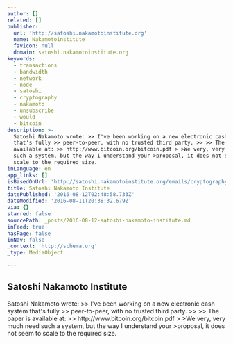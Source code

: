 ```yaml
---
author: []
related: []
publisher:
  url: 'http://satoshi.nakamotoinstitute.org'
  name: Nakamotoinstitute
  favicon: null
  domain: satoshi.nakamotoinstitute.org
keywords:
  - transactions
  - bandwidth
  - network
  - node
  - satoshi
  - cryptography
  - nakamoto
  - unsubscribe
  - would
  - bitcoin
description: >-
  Satoshi Nakamoto wrote: >> I've been working on a new electronic cash system
  that's fully >> peer-to-peer, with no trusted third party. >> >> The paper is
  available at: >> http://www.bitcoin.org/bitcoin.pdf > >We very, very much need
  such a system, but the way I understand your >proposal, it does not seem to
  scale to the required size.
inLanguage: en
app_links: []
isBasedOnUrl: 'http://satoshi.nakamotoinstitute.org/emails/cryptography/2/'
title: Satoshi Nakamoto Institute
datePublished: '2016-08-12T02:48:58.733Z'
dateModified: '2016-08-11T20:38:32.679Z'
via: {}
starred: false
sourcePath: _posts/2016-08-12-satoshi-nakamoto-institute.md
inFeed: true
hasPage: false
inNav: false
_context: 'http://schema.org'
_type: MediaObject

---
```

<article style=""><h1>Satoshi Nakamoto Institute</h1><p>Satoshi Nakamoto wrote: &gt;&gt; I've been working on a new electronic cash system that's fully &gt;&gt; peer-to-peer, with no trusted third party. &gt;&gt; &gt;&gt; The paper is available at: &gt;&gt; http://www.bitcoin.org/bitcoin.pdf &gt; &gt;We very, very much need such a system, but the way I understand your &gt;proposal, it does not seem to scale to the required size.</p></article>